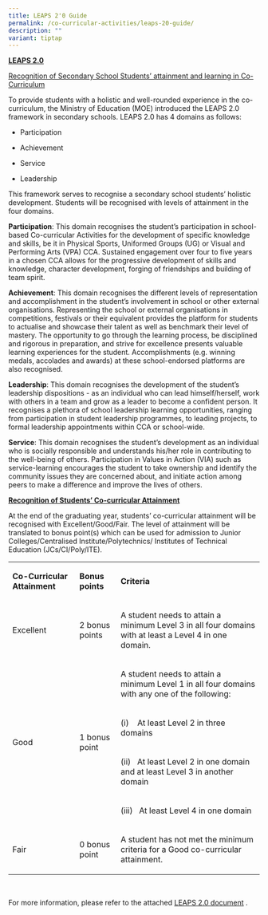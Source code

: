 ```yaml
---
title: LEAPS 2'0 Guide
permalink: /co-curricular-activities/leaps-20-guide/
description: ""
variant: tiptap
---
```

<p><strong><u>LEAPS 2.0</u></strong>
</p>
<p><u>Recognition of Secondary School Students’ attainment and learning in Co-Curriculum</u>
</p>
<p>To provide students with a holistic and well-rounded experience in the
co-curriculum, the Ministry of Education (MOE) introduced the LEAPS 2.0
framework in secondary schools. LEAPS 2.0 has 4 domains as follows:</p>
<ul data-tight="true" class="tight">
<li>
<p>Participation</p>
</li>
<li>
<p>Achievement</p>
</li>
<li>
<p>Service</p>
</li>
<li>
<p>Leadership</p>
</li>
</ul>
<p>This framework serves to recognise a secondary school students’ holistic
development. Students will be recognised with levels of attainment in the
four domains.</p>
<p><strong>Participation</strong>: This domain recognises the student’s participation
in school-based Co-curricular Activities for the development of specific
knowledge and skills, be it in Physical Sports, Uniformed Groups (UG) or
Visual and Performing Arts (VPA) CCA. Sustained engagement over four to
five years in a chosen CCA allows for the progressive development of skills
and knowledge, character development, forging of friendships and building
of team spirit.</p>
<p><strong>Achievement</strong>: This domain recognises the different levels
of representation and accomplishment in the student’s involvement in school
or other external organisations. Representing the school or external organisations
in competitions, festivals or their equivalent provides the platform for
students to actualise and showcase their talent as well as benchmark their
level of mastery. The opportunity to go through the learning process, be
disciplined and rigorous in preparation, and strive for excellence presents
valuable learning experiences for the student. Accomplishments (e.g. winning
medals, accolades and awards) at these school-endorsed platforms are also
recognised.</p>
<p><strong>Leadership</strong>: This domain recognises the development of
the student’s leadership dispositions - as an individual who can lead himself/herself,
work with others in a team and grow as a leader to become a confident person.
It recognises a plethora of school leadership learning opportunities, ranging
from participation in student leadership programmes, to leading projects,
to formal leadership appointments within CCA or school-wide.</p>
<p><strong>Service</strong>: This domain recognises the student’s development
as an individual who is socially responsible and understands his/her role
in contributing to the well-being of others. Participation in Values in
Action (VIA) such as service-learning encourages the student to take ownership
and identify the community issues they are concerned about, and initiate
action among peers to make a difference and improve the lives of others.</p>
<p><strong><u>Recognition of Students’ Co-curricular Attainment</u></strong>
</p>
<p>At the end of the graduating year, students’ co-curricular attainment
will be recognised with Excellent/Good/Fair. The level of attainment will
be translated to bonus point(s) which can be used for admission to Junior
Colleges/Centralised Institute/Polytechnics/ Institutes of Technical Education
(JCs/CI/Poly/ITE).</p>
<table style="minWidth: 75px">
<colgroup>
<col>
<col>
<col>
</colgroup>
<tbody>
<tr>
<td rowspan="1" colspan="1">
<p><strong>Co-Curricular Attainment</strong>
</p>
</td>
<td rowspan="1" colspan="1">
<p><strong>Bonus points</strong>
</p>
</td>
<td rowspan="1" colspan="1">
<p><strong>Criteria</strong>
</p>
</td>
</tr>
<tr>
<td rowspan="1" colspan="1">
<p>Excellent</p>
</td>
<td rowspan="1" colspan="1">
<p>2 bonus points</p>
</td>
<td rowspan="1" colspan="1">
<p>A student needs to attain a minimum Level 3 in all four domains with at
least a Level 4 in one domain.</p>
</td>
</tr>
<tr>
<td rowspan="4" colspan="1">
<p>Good</p>
</td>
<td rowspan="4" colspan="1">
<p>1 bonus point</p>
</td>
<td rowspan="1" colspan="1">
<p>A student needs to attain a minimum Level 1 in all four domains with any
one of the following:</p>
</td>
</tr>
<tr>
<td rowspan="1" colspan="1">
<p>(i)&nbsp;&nbsp; &nbsp;At least Level 2 in three domains</p>
</td>
</tr>
<tr>
<td rowspan="1" colspan="1">
<p>(ii)&nbsp;&nbsp;&nbsp;At least Level 2 in one domain and at least Level
3 in another domain</p>
</td>
</tr>
<tr>
<td rowspan="1" colspan="1">
<p>(iii)&nbsp;&nbsp;&nbsp;At least Level 4 in one domain</p>
</td>
</tr>
<tr>
<td rowspan="1" colspan="1">
<p>Fair</p>
</td>
<td rowspan="1" colspan="1">
<p>0 bonus point</p>
</td>
<td rowspan="1" colspan="1">
<p>A student has not met the minimum criteria for a Good co-curricular attainment.</p>
</td>
</tr>
</tbody>
</table>
<p>&nbsp;</p>
<p>For more information, please refer to the attached <a href="/files/CCA/LEAPS_2_0.pdf" rel="noopener nofollow" target="_blank">LEAPS 2.0 document</a> .</p>
<p></p>